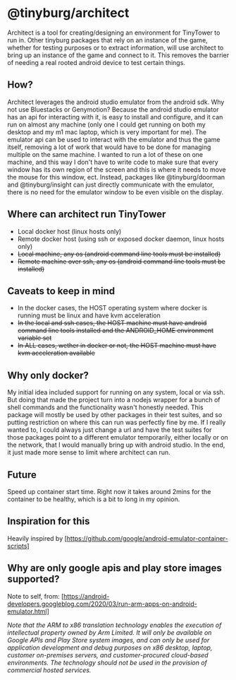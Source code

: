 # @tinyburg/architect

Architect is a tool for creating/designing an environment for TinyTower to run in. Other tinyburg packages that rely on an instance of the game, whether for testing purposes or to extract information, will use architect to bring up an instance of the game and connect to it. This removes the barrier of needing a real rooted android device to test certain things.

## How?

Architect leverages the android studio emulator from the android sdk. Why not use Bluestacks or Genymotion? Because the android studio emulator has an api for interacting with it, is easy to install and configure, and it can run on almost any machine (only one I could get running on both my desktop and my m1 mac laptop, which is very important for me). The emulator api can be used to interact with the emulator and thus the game itself, removing a lot of work that would have to be done for managing multiple on the same machine. I wanted to run a lot of these on one machine, and this way I don't have to write code to make sure that every window has its own region of the screen and this is where it needs to move the mouse for this window, ect. Instead, packages like @tinyburg/doorman and @tinyburg/insight can just directly communicate with the emulator, there is no need for the emulator window to be even visible on the display.

## Where can architect run TinyTower

-   Local docker host (linux hosts only)
-   Remote docker host (using ssh or exposed docker daemon, linux hosts only)
-   ~~Local machine, any os (android command line tools must be installed)~~
-   ~~Remote machine over ssh, any os (android command line tools must be installed)~~

## Caveats to keep in mind

-   In the docker cases, the HOST operating system where docker is running must be linux and have kvm acceleration
-   ~~In the local and ssh cases, the HOST machine must have android command line tools installed and the ANDROID_HOME environment variable set~~
-   ~~In ALL cases, wether in docker or not, the HOST machine must have kvm acceleration available~~

## Why only docker?

My initial idea included support for running on any system, local or via ssh. But doing that made the project turn into a nodejs wrapper for a bunch of shell commands and the functionality wasn't honestly needed. This package will mostly be used by other packages in their test suites, and so putting restriction on where this can run was perfectly fine by me. If I really wanted to, I could always just change a url and have the test suites for those packages point to a different emulator temporarily, either locally or on the network, that I would manually bring up with android studio. In the end, it just made more sense to limit where architect can run.

## Future

Speed up container start time. Right now it takes around 2mins for the container to be healthy, which is a bit to long in my opinion.

## Inspiration for this

Heavily inspired by [https://github.com/google/android-emulator-container-scripts]

## Why are only google apis and play store images supported?

Note to self, from: [https://android-developers.googleblog.com/2020/03/run-arm-apps-on-android-emulator.html]

_Note that the ARM to x86 translation technology enables the execution of intellectual property owned by Arm Limited. It will only be available on Google APIs and Play Store system images, and can only be used for application development and debug purposes on x86 desktop, laptop, customer on-premises servers, and customer-procured cloud-based environments. The technology should not be used in the provision of commercial hosted services._

